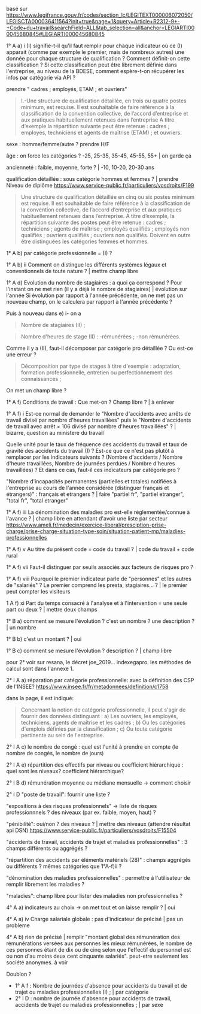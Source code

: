 basé sur https://www.legifrance.gouv.fr/codes/section_lc/LEGITEXT000006072050/LEGISCTA000036411564?init=true&page=1&query=Article+R2312-9+-+Code+du+travail&searchField=ALL&tab_selection=all&anchor=LEGIARTI000045680845#LEGIARTI000045680845


1°  A   a)  i   (I) signifie-t-il qu'il faut remplir pour chaque indicateur où ce (I) apparait (comme par exemple le premier, mais de nombreux autres) une donnée pour chaque structure de qualification ? Comment définit-on cette classification ? Si cette classification peut être librement définie dans l'entreprise, au niveau de la BDESE, comment espère-t-on récupérer les infos par catégorie via API ?

prendre " cadres ; employés, ETAM ; et ouvriers"

> I.-Une structure de qualification détaillée, en trois ou quatre postes minimum, est requise. 
> Il est souhaitable de faire référence à la classification de la convention collective, de l’accord d’entreprise et aux pratiques habituellement retenues dans l’entreprise
> A titre d’exemple la répartition suivante peut être retenue : cadres ; employés, techniciens et agents de maîtrise (ETAM) ; et ouvriers.

sexe : homme/femme/autre ? prendre H/F

âge : on force les catégories ? -25, 25-35, 35-45, 45-55, 55+ | on garde ça

ancienneté : faible, moyenne, forte ? | -10, 10-20, 20-30 ans

qualification détaillée : sous catégorie hommes et femmes ? | prendre Niveau de diplôme  https://www.service-public.fr/particuliers/vosdroits/F199

> Une structure de qualification détaillée en cinq ou six postes minimum est requise. Il est souhaitable de faire référence à la classification de la convention collective, de l’accord d’entreprise et aux pratiques habituellement retenues dans l’entreprise.
> A titre d’exemple, la répartition suivante des postes peut être retenue : cadres ; techniciens ; agents de maîtrise ; employés qualifiés ; employés non qualifiés ; ouvriers qualifiés ; ouvriers non qualifiés. Doivent en outre être distinguées les catégories femmes et hommes.

1°  A   b)  par catégorie professionnelle = (I) ?

1°  A   b)   ii  Comment on distingue les différents systèmes légaux et conventionnels de toute nature ? | mettre champ libre

1°  A   d)  Evolution du nombre de stagiaires : a quoi ça correspond ? Pour l'instant on ne met rien (il y a déjà le nombre de stagiaires)   | évolution sur l'année
Si évolution par rapport à l'année précédente, on ne met pas un nouveau champ, on le calculera par rapport à l'année précédente ?

Puis à nouveau dans e) i- on a
> Nombre de stagiaires (II) ;

> Nombre d'heures de stage (II) :
> -rémunérées ;
> -non rémunérées.

Comme il y a (II), faut-il décomposer par catégorie pro détaillée ? Ou est-ce une erreur ?

> Décomposition par type de stages à titre d'exemple : adaptation, formation professionnelle, entretien ou perfectionnement des connaissances ;

On met un champ libre ?

1°  A   f)  Conditions de travail : Que met-on ? Champ libre ? | à enlever

1°  A   f)  i   Est-ce normal de demander le "Nombre d'accidents avec arrêts de travail divisé par nombre d'heures travaillées" puis le "Nombre d'accidents de travail avec arrêt × 106 divisé par nombre d'heures travaillées" ? | bizarre, question au ministere du travail

Quelle unité pour le taux de fréquence des accidents du travail et taux de gravité des accidents du travail (I) ? Est-ce que ce n'est pas plutôt à remplacer par les indicateurs suivants ? (Nombre d'accidents / Nombre d'heure travaillées, Nombre de journées perdues / Nombre d'heures travaillées) ? Et dans ce cas, faut-il ces indicateurs par catégorie pro ?

"Nombre d'incapacités permanentes (partielles et totales) notifiées à l'entreprise au cours de l'année considérée (distinguer français et étrangers)" : français et etrangers ? | faire "partiel fr", "partiel etranger", "total fr", "total etranger"

1°  A   f)  iii La dénomination des maladies pro est-elle réglementée/connue à l'avance ? | champ libre en attendant d'avoir une liste par secteur  https://www.ameli.fr/medecin/exercice-liberal/presciption-prise-charge/prise-charge-situation-type-soin/situation-patient-mp/maladies-professionnelles

1°  A   f)  v   Au titre du présent code = code du travail ? | code du travail + code rural

1°  A   f)  vii Faut-il distinguer par seuils associés aux facteurs de risques pro ?

1°  A   f)  viii Pourquoi le premier indicateur parle de "personnes" et les autres de "salariés" ? Le premier comprend les presta, stagiaires... ? | le premier peut compter les visiteurs

1   A   f)  xi Part du temps consacré à l'analyse et à l'intervention = une seule part ou deux ? | mettre deux champs

1°  B   a)  comment se mesure l'évolution ? c'est un nombre ? une description ? | un nombre

1°  B   b)  c'est un montant ? | oui

1°  B   c)  comment se mesure l'évolution ? description ? | champ libre

pour 2° voir sur resana, le décret joe_2019... indexegapro. les méthodes de calcul sont dans l'annexe 1.

2°  I   A   a)  réparation par catégorie professionnelle: avec la définition des CSP de l'INSEE?
                https://www.insee.fr/fr/metadonnees/definition/c1758

dans la page, il est indiqué:
> Concernant la notion de catégorie professionnelle, il peut s'agir de fournir des données distinguant :
> a) Les ouvriers, les employés, techniciens, agents de maîtrise et les cadres ;
> b) Ou les catégories d'emplois définies par la classification ;
> c) Ou toute catégorie pertinente au sein de l'entreprise.

2°  I   A   c) le nombre de congé : quel est l'unité à prendre en compte (le nombre de congés, le nombre de jours)

2°  I   A   e) répartition des effectifs  par niveau ou coefficient hiérarchique : quel sont les niveaux? coefficient hiérarchique?

2°  I   B   d) rémunération moyenne ou médiane mensuelle -> comment choisir

2°  I   D   "poste de travail": fournir une liste ?

"expositions à des risques professionnels" -> liste de risques professionnnels ? des niveaux (par ex. faible, moyen, haut) ?

"pénibilité": oui/non ? des niveaux ?  | mettre des niveaux (attendre résultat api DSN)  https://www.service-public.fr/particuliers/vosdroits/F15504

"accidents de travail, accidents de trajet et maladies professionnelles" : 3 champs différents ou aggrégés ?

"répartition des accidents par éléments matériels (28)" : champs aggrégés ou différents ? mêmes catégories que 1°A-f)ii ?

"dénomination des maladies professionnelles" : permettre à l'utilisateur de remplir librement les maladies ?

"maladies": champ libre pour lister des maladies non professionnelles ?

4°  A a)  indicateurs au choix -> on met tout et on laisse remplir ? | oui

4°  A a)  iv Charge salariale globale : pas d'indicateur de précisé | pas un probleme

4°  A b) rien de précisé | remplir "montant global des rémunération des rémunérations versées aux personnes les mieux rémunérées, le nombre de ces personnes étant de dix ou de cinq selon que l'effectif du personnel est ou non d'au moins deux cent cinquante salariés". peut-etre seulement les société anonymes. à voir

Doublon ?
- 1° A f : Nombre de journées d'absence pour accidents du travail et de trajet ou maladies professionnelles (I) ; | par catégorie
- 2° I D : nombre de journée d'absence pour accidents de travail, accidents de trajet ou maladies professionnelles ; | par sexe
